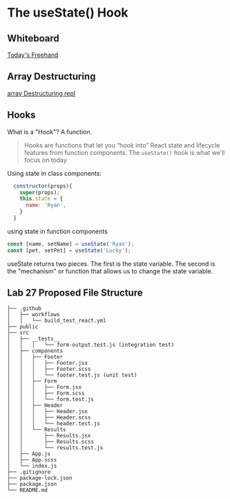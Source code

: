 # The useState() Hook

## Whiteboard

[Today's Freehand](https://projects.invisionapp.com/freehand/document/GujYx1Eao)

## Array Destructuring

[array Destructuring repl](https://replit.com/@rkgallaway/array-destructuring#index.js)

## Hooks

What is a "Hook"?  A function.

> Hooks are functions that let you “hook into” React state and lifecycle features from function components.  The `useState()` hook is what we'll focus on today

Using state in class components:
```javascript
  constructor(props){
    super(props);
    this.state = {
      name: 'Ryan',
    }
  }
  ```

using state in function components
```javascript
const [name, setName] = useState('Ryan');
const [pet, setPet] = useState('Lucky');
```

useState returns two pieces.  The first is the state variable.  The second is the "mechanism" or function that allows us to change the state variable.

## Lab 27 Proposed File Structure

```text
├── .github
│   ├── workflows
│   │   └── build_test_react.yml
├── public
├── src
│   ├── __tests__
│   │   │   └── form-output.test.js (integration test)
│   ├── components
│   │   ├── Footer
│   │   │   ├── Footer.jsx
│   │   │   ├── Footer.scss
│   │   │   └── footer.test.js (unit test)
│   │   ├── Form
│   │   │   ├── Form.jsx
│   │   │   ├── Form.scss
│   │   │   └── form.test.js 
│   │   ├── Header
│   │   │   ├── Header.jsx
│   │   │   ├── Header.scss
│   │   │   └── header.test.js 
│   │   └── Results
│   │       ├── Results.jsx
│   │       ├── Results.scss
│   │       └── results.test.js 
│   ├── App.js
│   ├── App.scss
│   └── index.js
├── .gitignore
├── package-lock.json
├── package.json
└── README.md
```
